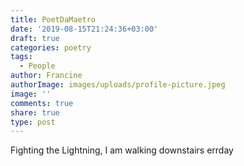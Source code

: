 ```yaml
---
title: PoetDaMaetro
date: '2019-08-15T21:24:36+03:00'
draft: true
categories: poetry
tags:
  - People
author: Francine
authorImage: images/uploads/profile-picture.jpeg
image: ''
comments: true
share: true
type: post
---
```

Fighting the Lightning, I am walking downstairs errday
